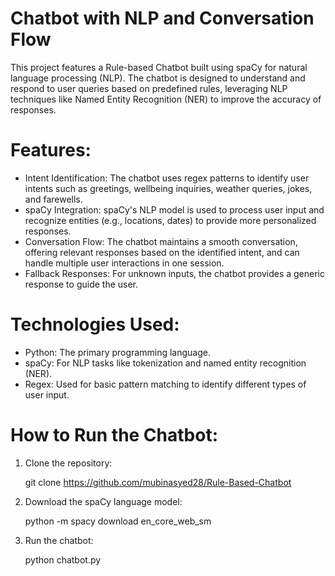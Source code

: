 # Chatbot with NLP and Conversation Flow
This project features a Rule-based Chatbot built using spaCy for natural language processing (NLP). The chatbot is designed to understand and respond to user queries based on predefined rules, leveraging NLP techniques like Named Entity Recognition (NER) to improve the accuracy of responses.

# Features:
- Intent Identification: The chatbot uses regex patterns to identify user intents such as greetings, wellbeing inquiries, weather queries, jokes, and farewells.
- spaCy Integration: spaCy's NLP model is used to process user input and recognize entities (e.g., locations, dates) to provide more personalized responses.
- Conversation Flow: The chatbot maintains a smooth conversation, offering relevant responses based on the identified intent, and can handle multiple user interactions in one session.
- Fallback Responses: For unknown inputs, the chatbot provides a generic response to guide the user.

# Technologies Used:
- Python: The primary programming language.
- spaCy: For NLP tasks like tokenization and named entity recognition (NER).
- Regex: Used for basic pattern matching to identify different types of user input.

 # How to Run the Chatbot:
 1. Clone the repository:

    git clone https://github.com/mubinasyed28/Rule-Based-Chatbot

2. Download the spaCy language model:

   python -m spacy download en_core_web_sm

3. Run the chatbot:

   python chatbot.py


